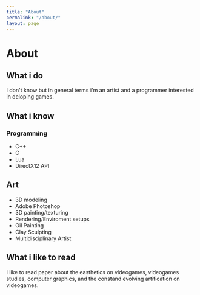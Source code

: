 ```yaml
---
title: "About"
permalink: "/about/"
layout: page
---
```


# About 

## What i do 

I don't know but in general terms i'm an artist and a programmer interested in 
deloping games.

## What i know 

### Programming 

* C++
* C 
* Lua 
* DirectX12 API

## Art 

* 3D modeling 
* Adobe Photoshop
* 3D painting/texturing 
* Rendering/Enviroment setups
* Oil Painting 
* Clay Sculpting
* Multidisciplinary Artist

## What i like to read 

I like to read paper about the easthetics on videogames, videogames studies, computer graphics, and the constand evolving artification on videogames.

